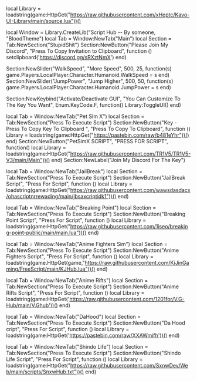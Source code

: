 local Library = loadstring(game:HttpGet("https://raw.githubusercontent.com/xHeptc/Kavo-UI-Library/main/source.lua"))()

local Window = Library.CreateLib("Script Hub -- By someone, "BloodTheme")
local Tab = Window:NewTab("Main")
local Section = Tab:NewSection("StupidShit")
Section:NewButton("Please Join My Discord", "Press To Copy Invitation to Clipboard", function ()
    setclipboard('https://discord.gg/sRXztNmX')
end)

Section:NewSlider("WalkSpeed", "More Speed", 500, 25, function(s) 
    game.Players.LocalPlayer.Character.Humanoid.WalkSpeed = s
end)
Section:NewSlider("JumpPower", "Jump Higher", 500, 50, function(s) 
    game.Players.LocalPlayer.Character.Humanoid.JumpPower = s
end)

Section:NewKeybind("Activate/Deactivate GUI", "You Can Customize To The Key You Want", Enum.KeyCode.F, function()
	Library:ToggleUI()
end)


local Tab = Window:NewTab("Pet SIm X")
local Section = Tab:NewSection("Press To Execute Script")
Section:NewButton("Key - Press To Copy Key To Clipboard ", "Press To Copy To Clipboard", function ()
    Library = loadstring(game:HttpGet("https://pastebin.com/raw/b481eYhr"))()
end)
Section:NewButton("PetSimX SCRIPT", "PRESS FOR SCRIPT", function()
    local Library = loadstring(game:HttpGet("https://raw.githubusercontent.com/TR1V5/TR1V5-V3/main/Main"))()
end)
Section:NewLabel("Join My Discord For The Key") 


local Tab = Window:NewTab("JailBreak")
local Section = Tab:NewSection("Press To Execute Script")
Section:NewButton("JailBreak Script", "Press For Script", function ()
    local Library = loadstring(game:HttpGet("https://raw.githubusercontent.com/wawsdasdacx/ohascriptnrrewading/main/jbsaxcriptidk1"))()
end)

local Tab = Window:NewTab("Breaking Point")
local Section = Tab:NewSection("Press To Execute Script")
Section:NewButton("Breaking Point Script", "Press For Script", function ()
    local Library = loadstring(game:HttpGet("https://raw.githubusercontent.com/1iseo/breaking-point-public/main/main.lua"))()
end)

local Tab = Window:NewTab("Anime Fighters Sim")
local Section = Tab:NewSection("Press To Execute Script")
Section:NewButton("Anime Fighters Script", "Press For Script", function ()
    local Library = loadstring(game.HttpGet(game,"https://raw.githubusercontent.com/KiJinGaming/FreeScript/main/KJHub.lua"))()
end)

local Tab = Window:NewTab("Anime Rifts")
local Section = Tab:NewSection("Press To Execute Script")
Section:NewButton("Anime Rifts Script", "Press For Script", function ()
    local Library = loadstring(game:HttpGet('https://raw.githubusercontent.com/1201for/V.G-Hub/main/V.Ghub'))()
end)

local Tab = Window:NewTab("DaHood")
local Section = Tab:NewSection("Press To Execute Script")
Section:NewButton("Da Hood cript", "Press For Script", function ()
    local Library = loadstring(game:HttpGet('https://pastebin.com/raw/XXAWmifh'))()
end)

local Tab = Window:NewTab("Shindo Life")
local Section = Tab:NewSection("Press To Execute Script")
Section:NewButton("Shindo Life Script", "Press For Script", function ()
    local Library = loadstring(game:HttpGet("https://raw.githubusercontent.com/SxnwDev/Web/main/scripts/SnxwHub.txt"))()
end)
